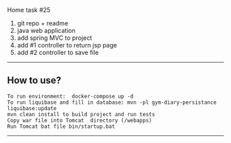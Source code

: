 Home task #25
1. git repo + readme
2. java web application
3. add spring MVC to project
4. add #1 controller to return jsp page
5. add #2 controller to save file
___
## How to use?
    To run environment:  docker-compose up -d
    To run liquibase and fill in database: mvn -pl gym-diary-persistance liquibase:update 
    mvn clean install to build project and run tests
    Copy war file into Tomcat  directory (/webapps)
    Run Tomcat bat file bin/startup.bat
___
